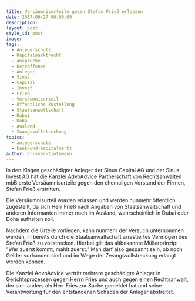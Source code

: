 ```yaml
---
title: Versäumnisurteile gegen Stefan Frieß erlassen
date: 2017-06-27 00:00:00
description:
layout: post
style_id: post
image:
tags:
  - Anlegerschutz
  - Kapitalmarktrecht
  - Ansprüche
  - Betroffener
  - Anleger
  - Sinus
  - Capital
  - Invest
  - Frieß
  - Versäumnisurteil
  - öffentliche Zustellung
  - Staatsanwaltschaft
  - Dubai
  - Doha
  - Ausland
  - Zwangsvollstreckung
topics:
  - anlegerschutz
  - bank-und-kapitalmarkt
author: dr-sven-tintemann
---
```



In den Klagen geschädigter Anleger der Sinus Capital AG und der Sinus Invest AG hat die Kanzlei AdvoAdvice Partnerschaft von Rechtsanwälten mbB erste Versäumnisurteile gegen den ehemaligen Vorstand der Firmen, Stefan Frieß erstritten.

Die Versäumnisurteil wurden erlassen und werden nunmehr öffentlich zugestellt, da sich Herr Frieß nach Angaben von Staatsanwaltschaft und anderen Informanten immer noch im Ausland, wahrscheinlich in Dubai oder Doha aufhalten soll.

Nachdem die Urteile vorliegen, kann nunmehr der Versuch unternommen werden, in bereits durch die Staatsanwaltschaft arrestiertes Vermögen des Stefan Frieß zu vollstrecken. Hierbei gilt das altbekannte Müllerprinzip: "Wer zuerst kommt, mahlt zuerst." Man darf also gespannt sein, ob noch Gelder vorhanden sind und im Wege der Zwangsvollstreckung erlangt werden können.

Die Kanzlei AdvoAdvice vertritt mehrere geschädigte Anleger in Gerichtsprozessen gegen Herrn Fries und auch gegen einen Rechtsanwalt, der sich anders als Herr Fries zur Sache gemeldet hat und seine Verantwortung für den entstandenen Schaden der Anleger abstreitet.